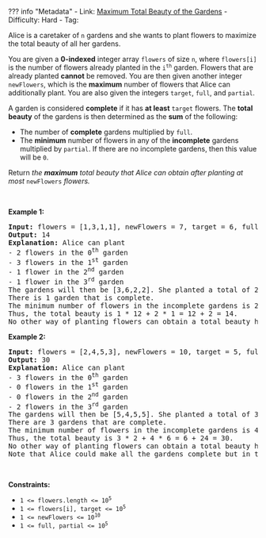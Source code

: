 
??? info "Metadata"
    - Link: [Maximum Total Beauty of the Gardens](https://leetcode.com/problems/maximum-total-beauty-of-the-gardens)
    - Difficulty: Hard
    - Tag: 

<p>Alice is a caretaker of <code>n</code> gardens and she wants to plant flowers to maximize the total beauty of all her gardens.</p>

<p>You are given a <strong>0-indexed</strong> integer array <code>flowers</code> of size <code>n</code>, where <code>flowers[i]</code> is the number of flowers already planted in the <code>i<sup>th</sup></code> garden. Flowers that are already planted <strong>cannot</strong> be removed. You are then given another integer <code>newFlowers</code>, which is the <strong>maximum</strong> number of flowers that Alice can additionally plant. You are also given the integers <code>target</code>, <code>full</code>, and <code>partial</code>.</p>

<p>A garden is considered <strong>complete</strong> if it has <strong>at least</strong> <code>target</code> flowers. The <strong>total beauty</strong> of the gardens is then determined as the <strong>sum</strong> of the following:</p>

<ul>
	<li>The number of <strong>complete</strong> gardens multiplied by <code>full</code>.</li>
	<li>The <strong>minimum</strong> number of flowers in any of the <strong>incomplete</strong> gardens multiplied by <code>partial</code>. If there are no incomplete gardens, then this value will be <code>0</code>.</li>
</ul>

<p>Return <em>the <strong>maximum</strong> total beauty that Alice can obtain after planting at most </em><code>newFlowers</code><em> flowers.</em></p>

<p>&nbsp;</p>
<p><strong>Example 1:</strong></p>

<pre>
<strong>Input:</strong> flowers = [1,3,1,1], newFlowers = 7, target = 6, full = 12, partial = 1
<strong>Output:</strong> 14
<strong>Explanation:</strong> Alice can plant
- 2 flowers in the 0<sup>th</sup> garden
- 3 flowers in the 1<sup>st</sup> garden
- 1 flower in the 2<sup>nd</sup> garden
- 1 flower in the 3<sup>rd</sup> garden
The gardens will then be [3,6,2,2]. She planted a total of 2 + 3 + 1 + 1 = 7 flowers.
There is 1 garden that is complete.
The minimum number of flowers in the incomplete gardens is 2.
Thus, the total beauty is 1 * 12 + 2 * 1 = 12 + 2 = 14.
No other way of planting flowers can obtain a total beauty higher than 14.
</pre>

<p><strong>Example 2:</strong></p>

<pre>
<strong>Input:</strong> flowers = [2,4,5,3], newFlowers = 10, target = 5, full = 2, partial = 6
<strong>Output:</strong> 30
<strong>Explanation:</strong> Alice can plant
- 3 flowers in the 0<sup>th</sup> garden
- 0 flowers in the 1<sup>st</sup> garden
- 0 flowers in the 2<sup>nd</sup> garden
- 2 flowers in the 3<sup>rd</sup> garden
The gardens will then be [5,4,5,5]. She planted a total of 3 + 0 + 0 + 2 = 5 flowers.
There are 3 gardens that are complete.
The minimum number of flowers in the incomplete gardens is 4.
Thus, the total beauty is 3 * 2 + 4 * 6 = 6 + 24 = 30.
No other way of planting flowers can obtain a total beauty higher than 30.
Note that Alice could make all the gardens complete but in this case, she would obtain a lower total beauty.
</pre>

<p>&nbsp;</p>
<p><strong>Constraints:</strong></p>

<ul>
	<li><code>1 &lt;= flowers.length &lt;= 10<sup>5</sup></code></li>
	<li><code>1 &lt;= flowers[i], target &lt;= 10<sup>5</sup></code></li>
	<li><code>1 &lt;= newFlowers &lt;= 10<sup>10</sup></code></li>
	<li><code>1 &lt;= full, partial &lt;= 10<sup>5</sup></code></li>
</ul>
